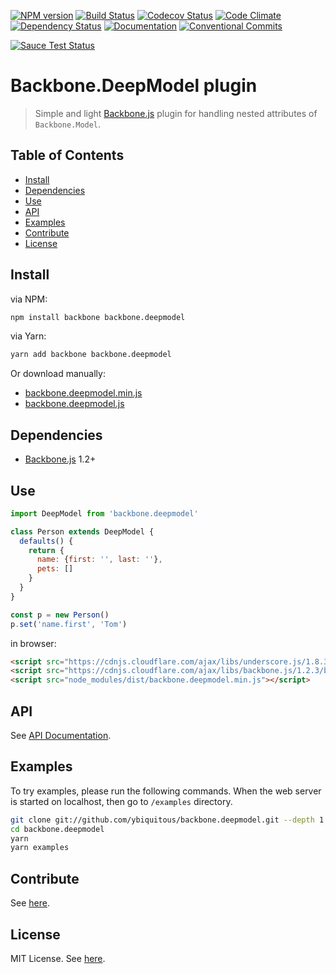 [![NPM version][npm-version-image]][npm-url]
[![Build Status][travis-image]][travis-url]
[![Codecov Status][codecov-image]][codecov-url]
[![Code Climate][codeclimate-image]][codeclimate-url]
[![Dependency Status][dependency-image]][dependency-url]
[![Documentation][documentation-image]][documentation-url]
[![Conventional Commits][conventionalcommits-image]][conventionalcommits-url]

[![Sauce Test Status][saucelabs-image]][saucelabs-url]

# Backbone.DeepModel plugin

> Simple and light [Backbone.js](http://backbonejs.org/) plugin
> for handling nested attributes of `Backbone.Model`.

## Table of Contents

- [Install](#install)
- [Dependencies](#dependencies)
- [Use](#use)
- [API](#api)
- [Examples](#examples)
- [Contribute](#contribute)
- [License](#license)

## Install

via NPM:

```sh
npm install backbone backbone.deepmodel
```

via Yarn:

```sh
yarn add backbone backbone.deepmodel
```

Or download manually:

- [backbone.deepmodel.min.js](dist/backbone.deepmodel.min.js)
- [backbone.deepmodel.js](dist/backbone.deepmodel.js)

## Dependencies

- [Backbone.js](http://backbonejs.org/) 1.2+

## Use

```js
import DeepModel from 'backbone.deepmodel'

class Person extends DeepModel {
  defaults() {
    return {
      name: {first: '', last: ''},
      pets: []
    }
  }
}

const p = new Person()
p.set('name.first', 'Tom')
```

in browser:

```html
<script src="https://cdnjs.cloudflare.com/ajax/libs/underscore.js/1.8.3/underscore-min.js"></script>
<script src="https://cdnjs.cloudflare.com/ajax/libs/backbone.js/1.2.3/backbone-min.js"></script>
<script src="node_modules/dist/backbone.deepmodel.min.js"></script>
```

## API

See [API Documentation](https://doc.esdoc.org/github.com/ybiquitous/backbone.deepmodel/identifiers.html).

## Examples

To try examples, please run the following commands.
When the web server is started on localhost, then go to `/examples` directory.

```sh
git clone git://github.com/ybiquitous/backbone.deepmodel.git --depth 1
cd backbone.deepmodel
yarn
yarn examples
```

## Contribute

See [here](CONTRIBUTING.md).

## License

MIT License. See [here](LICENSE).

[npm-url]: https://npmjs.org/package/backbone.deepmodel
[npm-version-image]: https://img.shields.io/npm/v/backbone.deepmodel.svg
[npm-downloads-image]: https://img.shields.io/npm/dm/backbone.deepmodel.svg

[travis-url]: https://travis-ci.org/ybiquitous/backbone.deepmodel
[travis-image]: https://img.shields.io/travis/ybiquitous/backbone.deepmodel.svg

[codecov-url]: https://codecov.io/gh/ybiquitous/backbone.deepmodel
[codecov-image]: https://codecov.io/gh/ybiquitous/backbone.deepmodel/branch/master/graph/badge.svg

[dependency-url]: https://david-dm.org/ybiquitous/backbone.deepmodel
[dependency-image]: https://img.shields.io/david/ybiquitous/backbone.deepmodel.svg
[dev-dependency-url]: https://david-dm.org/ybiquitous/backbone.deepmodel#info=devDependencies
[dev-dependency-image]: https://img.shields.io/david/dev/ybiquitous/backbone.deepmodel.svg

[documentation-url]: https://doc.esdoc.org/github.com/ybiquitous/backbone.deepmodel/
[documentation-image]: https://doc.esdoc.org/github.com/ybiquitous/backbone.deepmodel/badge.svg

[codeclimate-url]: https://codeclimate.com/github/ybiquitous/backbone.deepmodel
[codeclimate-image]: https://codeclimate.com/github/ybiquitous/backbone.deepmodel/badges/gpa.svg

[conventionalcommits-url]: https://conventionalcommits.org
[conventionalcommits-image]: https://img.shields.io/badge/Conventional%20Commits-1.0.0-yellow.svg

[saucelabs-url]: https://saucelabs.com/beta/builds/cef26002b550423191e4d8d8cbb1ed64
[saucelabs-image]: https://saucelabs.com/browser-matrix/ybiquitous.svg
